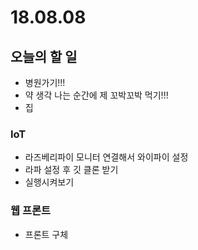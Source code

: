 # 18.08.08

## 오늘의 할 일

* 병원가기!!!
* 약 생각 나는 순간에 제 꼬박꼬박 먹기!!!
* 집

### IoT

* 라즈베리파이 모니터 연결해서 와이파이 설정
* 라파 설정 후 깃 클론 받기
* 실행시켜보기

### 웹 프론트

* 프론트 구체



